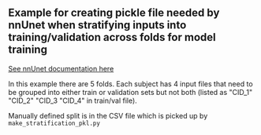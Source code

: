 ## Example for creating pickle file needed by nnUnet when stratifying inputs into training/validation across folds for model training

[See nnUnet documentation here](https://github.com/MIC-DKFZ/nnUNet/blob/master/documentation/manual_data_splits.md)

In this example there are 5 folds. Each subject has 4 input files that need to be grouped into either train or validation sets but not both (listed as "CID_1" "CID_2" "CID_3 "CID_4" in train/val file).

Manually defined split is in the CSV file which is picked up by `make_stratification_pkl.py`